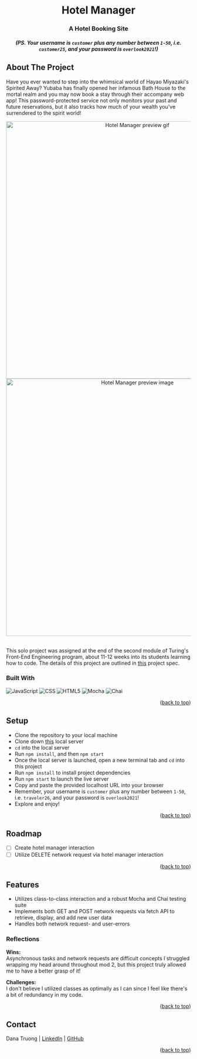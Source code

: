 <a name="readme-top"></a>

<!-- HEADER -->
<h1 align="center">Hotel Manager</h1>

<h3 align="center">A Hotel Booking Site</h3>

<!-- <h4 align="center"><a href="https://vfields.github.io/travel-tracker/"><strong>Deploy Link</strong></a> | <a href="https://github.com/vfields/travel-tracker"><strong>Explore The Docs »</strong></a></h4> -->

<h5 align="center">(PS. Your username is <code>customer</code> plus any number between <code>1-50</code>, i.e. <code>customer25</code>, and your password is <code>overlook2021</code>!)</h5>

<p></p>

<!-- TABLE OF CONTENTS -->
<!-- <details>
  <summary>Table of Contents</summary>
  <ol>
    <li>
      <a href="#about-the-project">About The Project</a>
      <ul>
        <li><a href="#built-with">Built With</a></li>
      </ul>
    </li>
    <li><a href="#setup">Setup</a></li>
    <li><a href="#roadmap">Roadmap</a></li>
    <li>
        <a href="#features">Features</a>
        <ul>
            <li><a href="#reflections">Reflections</a>
        </ul>
    </li>
    <li><a href="#contact">Contact</a></li>
  </ol>
</details> -->

## About The Project
Have you ever wanted to step into the whimsical world of Hayao Miyazaki's Spirited Away? Yubaba has finally opened her infamous Bath House to the mortal realm and you may now book a stay through their accompany web app! This password-protected service not only monitors your past and future reservations, but it also tracks how much of your wealth you've surrendered to the spirit world!
<br>
<p align="center">
    <img width="700" src="https://user-images.githubusercontent.com/110209726/201823763-e89c8d1c-68e5-4ffb-91ee-26c70aa3cb94.gif" alt="Hotel Manager preview gif">
    <img width="700" src="https://user-images.githubusercontent.com/110209726/201823890-e589e15d-e38e-42ff-b6de-205edad4db69.png" alt="Hotel Manager preview image">

</p>
<br />
This solo project was assigned at the end of the second module of Turing's Front-End Engineering program, about 11-12 weeks into its students learning how to code. The details of this project are outlined in <a href="https://frontend.turing.edu/projects/overlook.html">this</a> project spec.

### Built With

![JavaScript][JavaScript-shield]
![CSS][CSS-shield]
![HTML5][HTML-shield]
![Mocha][Mocha-shield]
![Chai][Chai-shield]

<p align="right">(<a href="#readme-top">back to top</a>)</p>

## Setup
- Clone the repository to your local machine
- Clone down <a href="https://github.com/turingschool-examples/overlook-api">this</a> local server
- `cd` into the local server
- Run `npm install`, and then `npm start`
- Once the local server is launched, open a new terminal tab and `cd` into this project
- Run `npm install` to install project dependencies
- Run `npm start` to launch the live server
- Copy and paste the provided localhost URL into your browser
- Remember, your username is <code>customer</code> plus any number between <code>1-50</code>, i.e. <code>traveler26</code>, and your password is <code>overlook2021</code>!
- Explore and enjoy!

<p align="right">(<a href="#readme-top">back to top</a>)</p>

## Roadmap

- [ ] Create hotel manager interaction
- [ ] Utilize DELETE network request via hotel manager interaction

<p align="right">(<a href="#readme-top">back to top</a>)</p>

## Features

- Utilizes class-to-class interaction and a robust Mocha and Chai testing suite
- Implements both GET and POST network requests via fetch API to retrieve, display, and add new user data
- Handles both network request- and user-errors

### Reflections
<b>Wins:</b><br>
Asynchronous tasks and network requests are difficult concepts I struggled wrapping my head around throughout mod 2, but this project truly allowed me to have a better grasp of it!
<p>
<b>Challenges:</b><br>
I don't believe I utilized classes as optimally as I can since I feel like there's a bit of redundancy in my code.

<p align="right">(<a href="#readme-top">back to top</a>)</p>

## Contact

Dana Truong | [LinkedIn](https://www.linkedin.com/in/dana-truong-a1b35a250/) | [GitHub](https://github.com/tramtram1130)<br>

<p align="right">(<a href="#readme-top">back to top</a>)</p>

<!-- MARKDOWN LINKS & IMAGES -->
[JavaScript-shield]: https://img.shields.io/badge/javascript%20-%23323330.svg?&style=for-the-badge&logo=javascript&logoColor=%23F7DF1E
[CSS-shield]: https://img.shields.io/badge/CSS3-1572B6?style=for-the-badge&logo=css3&logoColor=white
[HTML-shield]: https://img.shields.io/badge/HTML5-E34F26?style=for-the-badge&logo=html5&logoColor=white
[Mocha-shield]: https://img.shields.io/badge/Mocha-8D6748?style=for-the-badge&logo=Mocha&logoColor=white
[Chai-shield]: https://img.shields.io/badge/Chai-A30701?style=for-the-badge&logo=chai&logoColor=white
